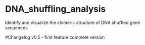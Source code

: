 # DNA_shuffling_analysis
Identify and visualize the chimeric structure of DNA shuffled gene sequences

#Changelog
v0.5 - first feature complete version

